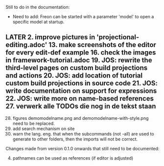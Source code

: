 Still to do in the documentation:

- Need to add: Freon can be started with a parameter 'model' to open a specific model at startup.

LATER 2. improve pictures in 'projectional-editing.adoc'
13. make screenshots of the editor for every edit-def example
16. check the images in framework-tutorial.adoc
19. JOS: rewrite the third-level pages on custom build projections and actions
20. JOS: add location of tutorial custom build projections in source code
21. JOS: write documentation on support for expressions
22. JOS: write more on name-based references
27. verwerk alle TODOs die nog in de tekst staan
--
28. figures demomodelname.png and demomodelname-with-style.png need to be replaced.
29. add search mechanism on site
30. warn the lang. eng. that when the subcommands (not -all) are used to generate to
 other folders, then the imports will not be correct.
    
Changes made from version 0.1.0 onwards that still need to be documented:

4. pathnames can be used as references (if editor is adjusted)
